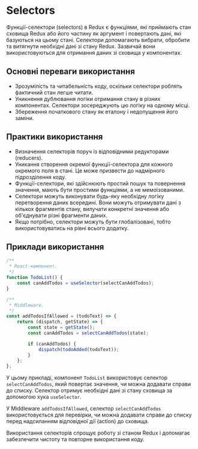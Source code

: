 # Selectors

Функції-селектори (selectors) в Redux є функціями, які приймають стан сховища Redux або його частину як аргумент і повертають дані, які базуються на цьому стані. Селектори допомагають вибрати, обробити та витягнути необхідні дані зі стану Redux. Зазвичай вони використовуються для отримання даних зі сховища у компонентах.

## Основні переваги використання

-   Зрозумілість та читабельність коду, оскільки селектори роблять фактичний стан легше читати.
-   Уникнення дублювання логіки отримання стану в різних компонентах. Селектори зосереджують цю логіку на одному місці.
-   Збереження початкового стану як еталону і недопущення його заміни.

## Практики використання

-   Визначення селекторів поруч із відповідними редукторами (reducers).
-   Уникання створення окремої функції-селектора для кожного окремого поля в стані. Це може призвести до надмірного підрозділення коду.
-   Функції-селектори, які здійснюють простий пошук та повернення значення, мають бути простими функціями, а не мемоізованими.
-   Селектори можуть виконувати будь-яку необхідну логіку перетворення даних всередині. Вони можуть отримувати дані з кількох фрагментів стану, вилучати конкретні значення або об'єднувати різні фрагменти даних.
-   Якщо потрібно, селектори можуть бути глобалізовані, тобто використовуватись на рівні всього додатку.

## Приклади використання

```js
/**
 * React-компонент.
 */
function TodoList() {
    const canAddTodos = useSelector(selectCanAddTodos);
}

/**
 * Middleware.
 */
const addTodosIfAllowed = (todoText) => {
    return (dispatch, getState) => {
        const state = getState();
        const canAddTodos = selectCanAddTodos(state);

        if (canAddTodos) {
            dispatch(todoAdded(todoText));
        }
    };
};
```

У цьому прикладі, компонент `TodoList` використовує селектор `selectCanAddTodos`, який повертає значення, чи можна додавати справи до списку. Селектор отримує необхідні дані зі стану сховища за допомогою хука `useSelector`.

У Middleware `addTodosIfAllowed`, селектор `selectCanAddTodos` використовується для перевірки, чи можна додавати справи до списку перед надсиланням відповідної дії (action) до сховища.

Використання селекторів спрощує роботу зі станом Redux і допомагає забезпечити чистоту та повторне використання коду.
